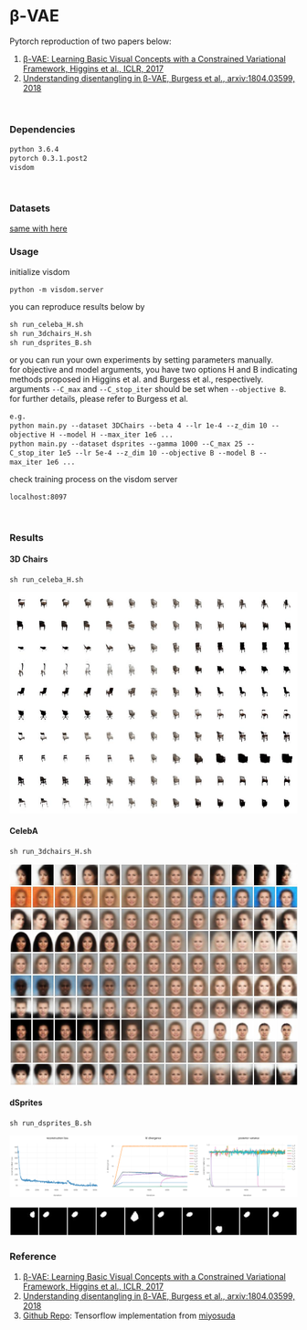 # β-VAE
Pytorch reproduction of two papers below:
1. [β-VAE: Learning Basic Visual Concepts with a Constrained Variational Framework, Higgins et al., ICLR, 2017]
2. [Understanding disentangling in β-VAE, Burgess et al., arxiv:1804.03599, 2018]
<br>

### Dependencies
```
python 3.6.4
pytorch 0.3.1.post2
visdom
```
<br>

### Datasets
[same with here]
<br>

### Usage
initialize visdom
```
python -m visdom.server
```
you can reproduce results below by
```
sh run_celeba_H.sh
sh run_3dchairs_H.sh
sh run_dsprites_B.sh
```
or you can run your own experiments by setting parameters manually.<br>
for objective and model arguments, you have two options H and B indicating methods proposed in Higgins et al. and Burgess et al., respectively.<br>
arguments ```--C_max``` and ```--C_stop_iter``` should be set when ```--objective B```. for further details, please refer to Burgess et al.
```
e.g.
python main.py --dataset 3DChairs --beta 4 --lr 1e-4 --z_dim 10 --objective H --model H --max_iter 1e6 ...
python main.py --dataset dsprites --gamma 1000 --C_max 25 --C_stop_iter 1e5 --lr 5e-4 --z_dim 10 --objective B --model B --max_iter 1e6 ...
```
check training process on the visdom server
```
localhost:8097
```
<br>

### Results
#### 3D Chairs
```
sh run_celeba_H.sh
```
![3dchairs](misc/beta_vae_3dchairs_iter_1000000.jpg)
#### CelebA
```
sh run_3dchairs_H.sh
```
![celeba](misc/beta_vae_celeba_iter_1000000.jpg)
#### dSprites
```
sh run_dsprites_B.sh
```
![dsprites_plot](misc/dsprites_plot.png)
<p align="center">
<img src=misc/dsprites_traverse.gif>
</p>


### Reference
1. [β-VAE: Learning Basic Visual Concepts with a Constrained Variational Framework, Higgins et al., ICLR, 2017]
2. [Understanding disentangling in β-VAE, Burgess et al., arxiv:1804.03599, 2018]
3. [Github Repo]: Tensorflow implementation from [miyosuda]

[β-VAE: Learning Basic Visual Concepts with a Constrained Variational Framework, Higgins et al., ICLR, 2017]: https://openreview.net/pdf?id=Sy2fzU9gl
[Understanding disentangling in β-VAE, Burgess et al., arxiv:1804.03599, 2018]: http://arxiv.org/abs/1804.03599
[same with here]: https://github.com/1Konny/FactorVAE
[Github Repo]: https://github.com/miyosuda/disentangled_vae
[miyosuda]: https://github.com/miyosuda

